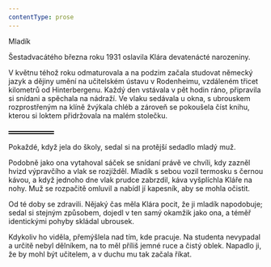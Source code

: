 ```yaml
---
contentType: prose
---
```


<section>

Mladík

Šestadvacátého března roku 1931 oslavila Klára devatenácté narozeniny.

V květnu téhož roku odmaturovala a na podzim začala studovat německý jazyk a dějiny umění na učitelském ústavu v Rodenheimu, vzdáleném třicet kilometrů od Hinterbergenu. Každý den vstávala v pět hodin ráno, připravila si snídani a spěchala na nádraží. Ve vlaku sedávala u okna, s ubrouskem rozprostřeným na klíně žvýkala chléb a zároveň se pokoušela číst knihu, kterou si loktem přidržovala na malém stolečku.

![divider.png](./resources/divider_opt.png)

Pokaždé, když jela do školy, sedal si na protější sedadlo mladý muž.

Podobně jako ona vytahoval sáček se snídaní právě ve chvíli, kdy zazněl hvizd výpravčího a vlak se rozjížděl. Mladík s sebou vozil termosku s černou kávou, a když jednoho dne vlak prudce zabrzdil, káva vyšplíchla Kláře na nohy. Muž se rozpačitě omluvil a nabídl jí kapesník, aby se mohla očistit.

Od té doby se zdravili. Nějaký čas měla Klára pocit, že ji mladík napodobuje; sedal si stejným způsobem, dojedl v ten samý okamžik jako ona, a téměř identickými pohyby skládal ubrousek.

Kdykoliv ho viděla, přemýšlela nad tím, kde pracuje. Na studenta nevypadal a určitě nebyl dělníkem, na to měl příliš jemné ruce a čistý oblek. Napadlo ji, že by mohl být učitelem, a v duchu mu tak začala říkat.

</section>
